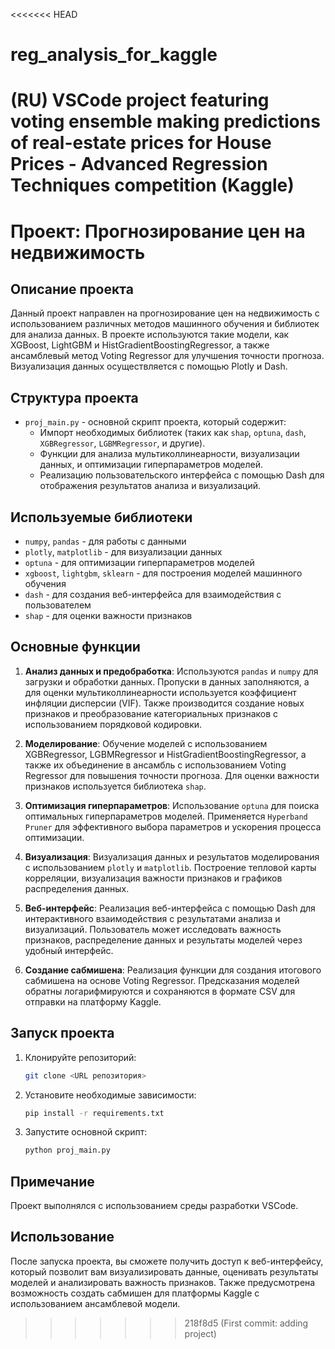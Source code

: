 <<<<<<< HEAD
# reg_analysis_for_kaggle
(RU) VSCode project featuring voting ensemble making predictions of real-estate prices for House Prices - Advanced Regression Techniques competition (Kaggle)
=======
# Проект: Прогнозирование цен на недвижимость

## Описание проекта

Данный проект направлен на прогнозирование цен на недвижимость с использованием различных методов машинного обучения и библиотек для анализа данных. В проекте используются такие модели, как XGBoost, LightGBM и HistGradientBoostingRegressor, а также ансамблевый метод Voting Regressor для улучшения точности прогноза. Визуализация данных осуществляется с помощью Plotly и Dash.

## Структура проекта

- `proj_main.py` - основной скрипт проекта, который содержит:
  - Импорт необходимых библиотек (таких как `shap`, `optuna`, `dash`, `XGBRegressor`, `LGBMRegressor`, и другие).
  - Функции для анализа мультиколлинеарности, визуализации данных, и оптимизации гиперпараметров моделей.
  - Реализацию пользовательского интерфейса с помощью Dash для отображения результатов анализа и визуализаций.

## Используемые библиотеки

- `numpy`, `pandas` - для работы с данными
- `plotly`, `matplotlib` - для визуализации данных
- `optuna` - для оптимизации гиперпараметров моделей
- `xgboost`, `lightgbm`, `sklearn` - для построения моделей машинного обучения
- `dash` - для создания веб-интерфейса для взаимодействия с пользователем
- `shap` - для оценки важности признаков

## Основные функции

1. **Анализ данных и предобработка**: Используются `pandas` и `numpy` для загрузки и обработки данных. Пропуски в данных заполняются, а для оценки мультиколлинеарности используется коэффициент инфляции дисперсии (VIF). Также производится создание новых признаков и преобразование категориальных признаков с использованием порядковой кодировки.

2. **Моделирование**: Обучение моделей с использованием XGBRegressor, LGBMRegressor и HistGradientBoostingRegressor, а также их объединение в ансамбль с использованием Voting Regressor для повышения точности прогноза. Для оценки важности признаков используется библиотека `shap`.

3. **Оптимизация гиперпараметров**: Использование `optuna` для поиска оптимальных гиперпараметров моделей. Применяется `Hyperband Pruner` для эффективного выбора параметров и ускорения процесса оптимизации.

4. **Визуализация**: Визуализация данных и результатов моделирования с использованием `plotly` и `matplotlib`. Построение тепловой карты корреляции, визуализация важности признаков и графиков распределения данных.

5. **Веб-интерфейс**: Реализация веб-интерфейса с помощью Dash для интерактивного взаимодействия с результатами анализа и визуализаций. Пользователь может исследовать важность признаков, распределение данных и результаты моделей через удобный интерфейс.

6. **Создание сабмишена**: Реализация функции для создания итогового сабмишена на основе Voting Regressor. Предсказания моделей обратны логарифмируются и сохраняются в формате CSV для отправки на платформу Kaggle.

## Запуск проекта

1. Клонируйте репозиторий:

   ```sh
   git clone <URL репозитория>
   ```

2. Установите необходимые зависимости:

   ```sh
   pip install -r requirements.txt
   ```

3. Запустите основной скрипт:

   ```sh
   python proj_main.py
   ```

## Примечание
Проект выполнялся с использованием среды разработки VSCode.

## Использование

После запуска проекта, вы сможете получить доступ к веб-интерфейсу, который позволит вам визуализировать данные, оценивать результаты моделей и анализировать важность признаков. Также предусмотрена возможность создать сабмишен для платформы Kaggle с использованием ансамблевой модели.
>>>>>>> 218f8d5 (First commit: adding project)
